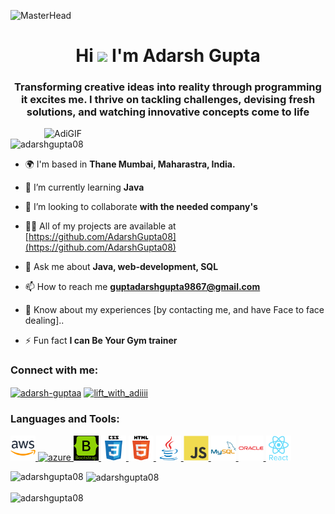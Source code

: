 ![MasterHead](https://user-images.githubusercontent.com/40739871/218845073-320f6a91-03a3-447e-a887-067fd6f9a91b.png)

<h1 align="center">Hi <img src="https://media.tenor.com/NQoWgQtdXCsAAAAi/pika-hi.gif" width="65" > I'm Adarsh Gupta</h1>
<h3 align="center">Transforming creative ideas into reality through programming it excites me. I thrive on tackling challenges, devising fresh solutions, and watching innovative concepts come to life</h3>
<img align="right" src="https://user-images.githubusercontent.com/74038190/229223263-cf2e4b07-2615-4f87-9c38-e37600f8381a.gif" alt="AdiGIF" width="450">

<p align="left"> <img src="https://komarev.com/ghpvc/?username=adarshgupta08&label=Profile%20views&color=0e75b6&style=flat" alt="adarshgupta08" /> </p>

- 🌍 I'm based in **Thane Mumbai, Maharastra, India.**

- 🌱 I’m currently learning **Java**

- 👯 I’m looking to collaborate **with the needed company's**

- 👨‍💻 All of my projects are available at [https://github.com/AdarshGupta08](https://github.com/AdarshGupta08)

- 💬 Ask me about **Java, web-development, SQL**

- 📫 How to reach me **guptadarshgupta9867@gmail.com**

- 📄 Know about my experiences [by contacting me, and have Face to face dealing]..

- ⚡ Fun fact **I can Be Your Gym trainer**

<h3 align="left">Connect with me:</h3>
<p align="left">
<a href="https://linkedin.com/in/adarsh-guptaa" target="blank"><img align="center" src="https://raw.githubusercontent.com/rahuldkjain/github-profile-readme-generator/master/src/images/icons/Social/linked-in-alt.svg" alt="adarsh-guptaa" height="30" width="40" /></a>
<a href="https://instagram.com/lift_with_adiiii" target="blank"><img align="center" src="https://raw.githubusercontent.com/rahuldkjain/github-profile-readme-generator/master/src/images/icons/Social/instagram.svg" alt="lift_with_adiiii" height="30" width="40" /></a>
</p>

<h3 align="left">Languages and Tools:</h3>
<p align="left"> 
    <a href="https://aws.amazon.com" target="_blank" rel="noreferrer"> 
        <img src="https://raw.githubusercontent.com/devicons/devicon/master/icons/amazonwebservices/amazonwebservices-original-wordmark.svg" alt="aws" width="40" height="40"/> 
    </a> 
    <a href="https://azure.microsoft.com/en-in/" target="_blank" rel="noreferrer"> 
        <img src="https://www.vectorlogo.zone/logos/microsoft_azure/microsoft_azure-icon.svg" alt="azure" width="40" height="40"/> 
    </a> 
    <a href="https://getbootstrap.com" target="_blank" rel="noreferrer"> 
        <img src="https://raw.githubusercontent.com/devicons/devicon/master/icons/bootstrap/bootstrap-plain-wordmark.svg" alt="bootstrap" width="40" height="40" style="filter: invert(100%);"/> 
    </a> 
    <a href="https://www.w3schools.com/css/" target="_blank" rel="noreferrer"> 
        <img src="https://raw.githubusercontent.com/devicons/devicon/master/icons/css3/css3-original-wordmark.svg" alt="css3" width="40" height="40"/> 
    </a> 
    <a href="https://www.w3.org/html/" target="_blank" rel="noreferrer"> 
        <img src="https://raw.githubusercontent.com/devicons/devicon/master/icons/html5/html5-original-wordmark.svg" alt="html5" width="40" height="40"/> 
    </a> 
    <a href="https://www.java.com" target="_blank" rel="noreferrer"> 
        <img src="https://raw.githubusercontent.com/devicons/devicon/master/icons/java/java-original.svg" alt="java" width="40" height="40"/> 
    </a> 
    <a href="https://developer.mozilla.org/en-US/docs/Web/JavaScript" target="_blank" rel="noreferrer"> 
        <img src="https://raw.githubusercontent.com/devicons/devicon/master/icons/javascript/javascript-original.svg" alt="javascript" width="40" height="40"/> 
    </a> 
    <a href="https://www.mysql.com/" target="_blank" rel="noreferrer"> 
        <img src="https://raw.githubusercontent.com/devicons/devicon/master/icons/mysql/mysql-original-wordmark.svg" alt="mysql" width="40" height="40"/> 
    </a> 
    <a href="https://www.oracle.com/" target="_blank" rel="noreferrer"> 
        <img src="https://raw.githubusercontent.com/devicons/devicon/master/icons/oracle/oracle-original.svg" alt="oracle" width="40" height="40"/> 
    </a> 
    <a href="https://reactjs.org/" target="_blank" rel="noreferrer"> 
        <img src="https://raw.githubusercontent.com/devicons/devicon/master/icons/react/react-original-wordmark.svg" alt="react" width="40" height="40"/> 
    </a> 
</p>

<p><img align="left" src="https://github-readme-stats.vercel.app/api/top-langs?username=adarshgupta08&show_icons=true&locale=en&layout=compact" alt="adarshgupta08" /></p>

<p>&nbsp;<img align="center" src="https://github-readme-stats.vercel.app/api?username=adarshgupta08&show_icons=true&locale=en" alt="adarshgupta08" /></p>

<p><img align="center" src="https://github-readme-streak-stats.herokuapp.com/?user=adarshgupta08&" alt="adarshgupta08" /></p>
